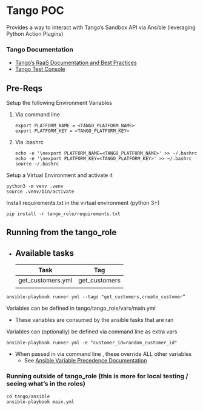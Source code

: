 # Tango POC
Provides a way to interact with Tango’s Sandbox API via Ansible (leveraging Python Action Plugins)

### Tango Documentation

- [Tango’s RaaS Documentation and Best Practices](https://developers.tangocard.com/docs/getting-started)
- [Tango Test Console](https://integration-www.tangocard.com/raas_api_console/v2/)

## Pre-Reqs

Setup the following Environment Variables

1. Via command line
    
    ```
    export PLATFORM_NAME = <TANGO_PLATFORM_NAME>
    export PLATFORM_KEY = <TANGO_PLATFORM_KEY>
    ```
    
2. Via .bashrc
    
    ```
    echo -e '\nexport PLATFORM_NAME=<TANGO_PLATFORM_NAME>' >> ~/.bashrc
    echo -e '\nexport PLATFORM_KEY=<TANGO_PLATFORM_KEY>' >> ~/.bashrc
    source ~/.bashrc
    ```
    

Setup a Virtual Environment and activate it

```
python3 -m venv .venv
source .venv/bin/activate
```

Install requirements.txt in the virtual environment (python 3+)

```
pip install -r tango_role/requirements.txt
```

## Running from the tango_role

- Available tasks
    - 
    
    | Task | Tag |
    | --- | --- |
    | get_customers.yml | get_customers |
    |  |  |

```
ansible-playbook runner.yml --tags "get_customers,create_customer”
```

Variables can be defined in tango/tango_role/vars/main.yml

- These variables are consumed by the ansible tasks that are ran

Variables can (optionally) be defined via command line as extra vars

```
ansible-playbook runner.yml -e "customer_id=random_customer_id"
```

- When passed in via command line , these override ALL other variables
    - See [Ansible Variable Precedence Documentation](https://docs.ansible.com/ansible/latest/user_guide/playbooks_variables.html#understanding-variable-precedence)

### Running outside of tango_role (this is more for local testing / seeing what’s in the roles)

```
cd tango/ansible
ansible-playbook main.yml
```